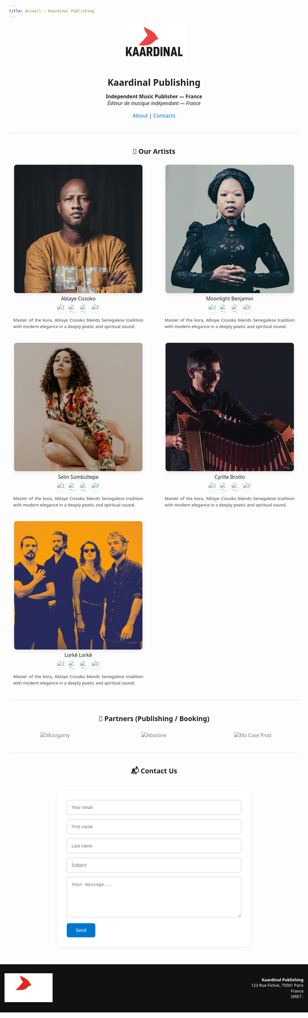 ```yaml
---
title: Accueil — Kaardinal Publishing
---
```


<style>

  * {
    margin: 0;
    padding: 0;
    box-sizing: border-box;
  }

  html, body {
    height: 100%;
  }
  
  body {
    margin: 0;
    padding: 0;
    font-family: 'Segoe UI', 'Helvetica Neue', sans-serif;
    max-width: 960px;
    margin: 0 auto;
    padding: 2em;
    color: #222;
    background-color: #fdfdfd;
  }

  h1, h2, h3 {
    text-align: center;
    margin-top: 1.5em;
  }

  p, a {
    text-align: center;
    font-size: 1.1em;
  }

  a {
    color: #0077cc;
    text-decoration: none;
  }

  a:hover {
    text-decoration: underline;
  }

  hr {
    border: none;
    border-top: 2px solid #eee;
    margin: 3em 0;
  }

  .gallery {
    display: grid;
    grid-template-columns: repeat(2, 1fr);
    gap: 40px;
    justify-content: center;
    margin: 2em auto;
  }

  .gallery-item {
    text-align: center;
  }

  .gallery img {
    width: 400px;
    height: 400px;
    object-fit: cover;
    display: block;
    margin: auto;
    border-radius: 8px;
    box-shadow: 0 4px 12px rgba(0,0,0,0.1);
  }

  .gallery .caption {
    margin-top: 0.5em;
    font-weight: 500;
    font-size: 1.1em;
  }

  .gallery-partners {
    display: grid;
    grid-template-columns: repeat(auto-fit, minmax(150px, 1fr));
    gap: 20px;
    align-items: center;
    justify-items: center;
    margin: 2em auto;
  }

  .gallery-partners img {
    max-width: 160px;
    height: auto;
    object-fit: contain;
    filter: grayscale(100%);
    opacity: 0.8;
    transition: 0.3s;
  }

  .gallery-partners img:hover {
    filter: none;
    opacity: 1;
  }

  form {
    max-width: 600px;
    margin: 3em auto;
    background: #fff;
    padding: 2em;
    border-radius: 10px;
    box-shadow: 0 4px 14px rgba(0, 0, 0, 0.05);
  }

  form input,
  form textarea {
    width: 100%;
    padding: 1em;
    margin-bottom: 1em;
    border: 1px solid #ccc;
    border-radius: 6px;
    font-size: 1em;
  }

  form button {
    background-color: #0077cc;
    color: white;
    padding: 1em 2em;
    border: none;
    border-radius: 6px;
    font-size: 1em;
    cursor: pointer;
    transition: background-color 0.3s;
  }

  form button:hover {
    background-color: #005fa3;
  }


  footer {
    background-color: #111;
    color: #fff;
    padding: 2em 1em;
    margin-top: 4em;
    width: 100vw;
    position: relative;
    left: 50%;
    right: 50%;
    margin-left: -50vw;
    margin-right: -50vw;
  }


  .footer-container {
    display: flex;
    flex-wrap: wrap;
    justify-content: space-between;
    align-items: center;
    max-width: 960px;
    margin: 0 auto;
  }

  .footer-logo img {
    max-width: 150px;
    height: auto;
  }

  .footer-info {
    font-size: 0.9em;
    line-height: 1.4em;
    text-align: right;
  }

  .social-links {
    margin-top: 0.5em;
    display: flex;
    justify-content: center;
    gap: 12px;
  }
  
  .social-links img {
    width: 24px;
    height: 24px;
    opacity: 0.7;
    transition: 0.2s;
  }
  
  .social-links img:hover {
    opacity: 1;
    transform: scale(1.1);
  }

  .artist-description {
    margin-top: 1.2em;        /* ↑ plus d'espace avec les logos */
    font-size: 0.95em;
    color: #444;
    line-height: 1.5;
    padding: 0 1em;
    text-align: justify;      /* ← texte justifié */
  }



  @media(max-width: 600px) {
    .gallery {
      grid-template-columns: 1fr;
    }
    .footer-container {
      flex-direction: column;
      gap: 1em;
      text-align: center;
    }
    .footer-info {
      text-align: center;
    }
  }
</style>

<!-- Logo -->
<p style="text-align:center;">
  <img src="assets/images/logo-kaardinal-web-black-transparent.png" alt="Kaardinal Publishing Logo" style="max-width:200px;">
</p>

# Kaardinal Publishing

**Independent Music Publisher — France**  
*Éditeur de musique indépendant — France*

<p>
  <a href="about.md">About</a> |
  <a href="contacts.md">Contacts</a>
</p>

---

## 🎵 Our Artists

<div class="gallery">
  <div class="gallery-item">
    <a href="artist1.md"><img src="assets/images/ablaye-cissoko.jpg" alt="Ablaye Cissoko"></a>
    <div class="caption">Ablaye Cissoko</div>
    <div class="social-links">
      <a href="https://instagram.com/ablayecissoko" target="_blank"><img src="https://cdn.simpleicons.org/instagram/000000" alt="Instagram"></a>
      <a href="https://open.spotify.com/artist/xxxxx" target="_blank"><img src="https://cdn.simpleicons.org/spotify/000000" alt="Spotify"></a>
      <a href="https://youtube.com/channel/xxxxx" target="_blank"><img src="https://cdn.simpleicons.org/youtube/000000" alt="YouTube"></a>
      <a href="https://facebook.com/ablayecissoko" target="_blank"><img src="https://cdn.simpleicons.org/facebook/000000" alt="Facebook"></a>
    </div>
    <div class="artist-description">
      Master of the kora, Ablaye Cissoko blends Senegalese tradition with modern elegance in a deeply poetic and spiritual sound.
    </div>   
  </div>
  
  <div class="gallery-item">
    <a href="artist2.md"><img src="assets/images/moonlight-benjamin.jpg" alt="Moonlight Benjamin"></a>
    <div class="caption">Moonlight Benjamin</div>
   <div class="social-links">
      <a href="https://instagram.com/ablayecissoko" target="_blank"><img src="https://cdn.simpleicons.org/instagram/000000" alt="Instagram"></a>
      <a href="https://open.spotify.com/artist/xxxxx" target="_blank"><img src="https://cdn.simpleicons.org/spotify/000000" alt="Spotify"></a>
      <a href="https://youtube.com/channel/xxxxx" target="_blank"><img src="https://cdn.simpleicons.org/youtube/000000" alt="YouTube"></a>
      <a href="https://facebook.com/ablayecissoko" target="_blank"><img src="https://cdn.simpleicons.org/facebook/000000" alt="Facebook"></a>
    </div>
     <div class="artist-description">
        Master of the kora, Ablaye Cissoko blends Senegalese tradition with modern elegance in a deeply poetic and spiritual sound.
     </div>   
  </div>
  
  <div class="gallery-item">
    <a href="artist3.md"><img src="assets/images/selin-sumbultepe.jpg" alt="Selin Sümbültepe"></a>
    <div class="caption">Selin Sümbültepe</div>
    <div class="social-links">
      <a href="https://instagram.com/ablayecissoko" target="_blank"><img src="https://cdn.simpleicons.org/instagram/000000" alt="Instagram"></a>
      <a href="https://open.spotify.com/artist/xxxxx" target="_blank"><img src="https://cdn.simpleicons.org/spotify/000000" alt="Spotify"></a>
      <a href="https://youtube.com/channel/xxxxx" target="_blank"><img src="https://cdn.simpleicons.org/youtube/000000" alt="YouTube"></a>
      <a href="https://facebook.com/ablayecissoko" target="_blank"><img src="https://cdn.simpleicons.org/facebook/000000" alt="Facebook"></a>
    </div>
    <div class="artist-description">
        Master of the kora, Ablaye Cissoko blends Senegalese tradition with modern elegance in a deeply poetic and spiritual sound.
    </div>   
  </div>
  
  <div class="gallery-item">
    <a href="artist4.md"><img src="assets/images/cyrille-brotto.jpg" alt="Cyrille Brotto"></a>
    <div class="caption">Cyrille Brotto</div>
    <div class="social-links">
      <a href="https://instagram.com/ablayecissoko" target="_blank"><img src="https://cdn.simpleicons.org/instagram/000000" alt="Instagram"></a>
      <a href="https://open.spotify.com/artist/xxxxx" target="_blank"><img src="https://cdn.simpleicons.org/spotify/000000" alt="Spotify"></a>
      <a href="https://youtube.com/channel/xxxxx" target="_blank"><img src="https://cdn.simpleicons.org/youtube/000000" alt="YouTube"></a>
      <a href="https://facebook.com/ablayecissoko" target="_blank"><img src="https://cdn.simpleicons.org/facebook/000000" alt="Facebook"></a>
    </div>
     <div class="artist-description">
        Master of the kora, Ablaye Cissoko blends Senegalese tradition with modern elegance in a deeply poetic and spiritual sound.
     </div>   
  </div>
  
  <div class="gallery-item">
    <a href="artist5.md"><img src="assets/images/lorke-lorke.jpg" alt="Lorkê Lorkê"></a>
    <div class="caption">Lorkê Lorkê</div>
    <div class="social-links">
      <a href="https://instagram.com/ablayecissoko" target="_blank"><img src="https://cdn.simpleicons.org/instagram/000000" alt="Instagram"></a>
      <a href="https://open.spotify.com/artist/xxxxx" target="_blank"><img src="https://cdn.simpleicons.org/spotify/000000" alt="Spotify"></a>
      <a href="https://youtube.com/channel/xxxxx" target="_blank"><img src="https://cdn.simpleicons.org/youtube/000000" alt="YouTube"></a>
      <a href="https://facebook.com/ablayecissoko" target="_blank"><img src="https://cdn.simpleicons.org/facebook/000000" alt="Facebook"></a>
    </div>
    <div class="artist-description">
        Master of the kora, Ablaye Cissoko blends Senegalese tradition with modern elegance in a deeply poetic and spiritual sound.
    </div>   
  </div>
  
  <!--<div class="gallery-item">
    <a href="artist6.md"><img src="assets/images/vide.jpg" alt=""></a>
    <div class="caption">À venir</div>  
  </div>-->
</div>

---

## 🤝 Partners (Publishing / Booking)

<div class="gallery-partners">
  <a href="#"><img src="assets/images/logo-musigamy.png" alt="Musigamy"></a>
  <a href="#"><img src="assets/images/logo-absilone.png" alt="Absilone"></a>
  <a href="#"><img src="assets/images/logo-ma-case.png" alt="Ma Case Prod"></a>
</div>

---

## 📬 Contact Us

<form action="https://formsubmit.co/contact@kaardinal-publishing.com" method="POST">
  <input type="hidden" name="_captcha" value="false">
  <input type="email" name="email" placeholder="Your email" required>
  <input type="text" name="firstname" placeholder="First name" required>
  <input type="text" name="lastname" placeholder="Last name" required>
  <input type="text" name="subject" placeholder="Subject" required>
  <textarea name="message" placeholder="Your message..." rows="6" required></textarea>
  <button type="submit">Send</button>
</form>

<footer>
  <div class="footer-container">
    <div class="footer-logo">
      <img src="assets/images/logo-kaardinal-web-white-transparent.png" alt="Kaardinal Publishing logo">
    </div>
    <div class="footer-info">
      <strong>Kaardinal Publishing</strong><br>
      123 Rue Fictive, 75001 Paris<br>
      France<br>
      SIRET : 
    </div>
  </div>
</footer>

